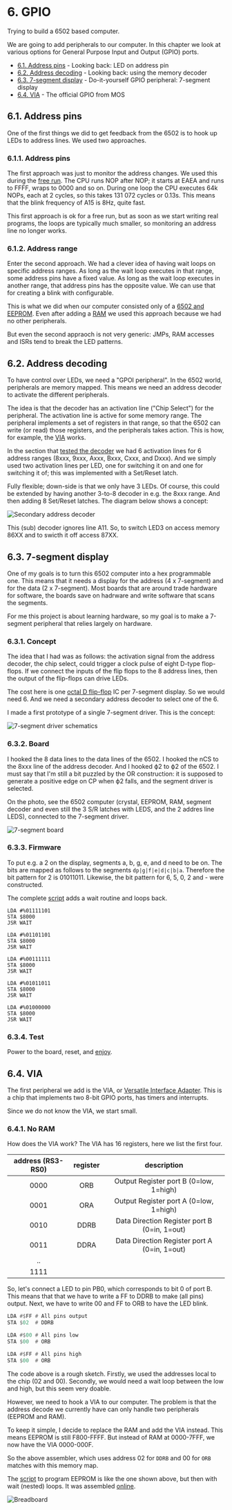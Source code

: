 # 6. GPIO
Trying to build a 6502 based computer. 

We are going to add peripherals to our computer.
In this chapter we look at various options for General Purpose Input and Output (GPIO) ports.

 - [6.1. Address pins](README.md#61-Address-pins) - Looking back: LED on address pin
 - [6.2. Address decoding](README.md#62-Address-decoding) - Looking back: using the memory decoder
 - [6.3. 7-segment display](README.md#63-7-segment-display) - Do-it-yourself GPIO peripheral: 7-segment display
 - [6.4. VIA](README.md#64-VIA) - The official GPIO from MOS


## 6.1. Address pins

One of the first things we did to get feedback from the 6502 is to hook up LEDs to address lines.
We used two approaches.

### 6.1.1. Address pins

The first approach was just to monitor the address changes. 
We used this during the [free run](../1clock#12-clock---oscillator).
The CPU runs NOP after NOP; it starts at EAEA and runs to FFFF, wraps to 0000 and so on. 
During one loop the CPU executes 64k NOPs, each at 2 cycles, so this takes 131 072 cycles or 0.13s.
This means that the blink frequency of A15 is 8Hz, quite fast.

This first approach is ok for a free run, but as soon as we start writing real programs, the loops
are typically much smaller, so monitoring an address line no longer works.

### 6.1.2. Address range

Enter the second approach. We had a clever idea of having wait loops on specific address ranges.
As long as the wait loop executes in that range, some address pins have a fixed value.
As long as the wait loop executes in another range, that address pins has the opposite value.
We can use that for creating a blink with configurable.

This is what we did when our computer consisted only of a [6502 and EEPROM](../3eeprom#34-blinky).
Even after adding a [RAM](../4ram#42-adding-ram) we used this approach because we had no other peripherals.

But even the second appraoch is not very generic: JMPs, RAM accesses and ISRs tend to break the LED patterns.


## 6.2. Address decoding

To have control over LEDs, we need a "GPOI peripheral". In the 6502 world, peripherals are memory mapped.
This means we need an address decoder to activate the different peripherals.

The idea is that the decoder has an activation line ("Chip Select") for the peripheral.
The activation line is active for some memory range. 
The peripheral implements a set of registers in that range, so that the 6502 can write (or read) those registers,
and the peripherals takes action. This is how, for example, the [VIA](README.md#64-VIA) works.

In the section that [tested the decoder](../5decoder#53-testing) we had 6 activation lines for 6 address ranges 
(8xxx, 9xxx, Axxx, Bxxx, Cxxx, and Dxxx). And we simply used two activation lines per LED, one for switching it on
and one for switching it of; this was implemented with a Set/Reset latch.

Fully flexible; down-side is that we only have 3 LEDs. 
Of course, this could be extended by having another 3-to-8 decoder in e.g. the 8xxx range.
And then adding 8 Set/Reset latches. The diagram below shows a concept:

![Secondary address decoder](address-decode-gpio.png)

This (sub) decoder ignores line A11. So, to switch LED3 on access memory 86XX and to swicth it off access 87XX.


## 6.3. 7-segment display

One of my goals is to turn this 6502 computer into a hex programmable one.
This means that it needs a display for the address (4 x 7-segment) and for the data (2 x 7-segment).
Most boards that are around trade hardware for software, the boards save on hadrware and write software that scans the segments.

For me this project is about learning hardware, so my goal is to make a 7-segment peripheral that relies largely on hardware.

### 6.3.1. Concept

The idea that I had was as follows: the activation signal from the address decoder, the chip select, could trigger a clock
pulse of eight D-type flop-flops. If we connect the inputs of the flip flops to the 8 address lines, 
then the output of the flip-flops can drive LEDs. 

The cost here is one [octal D flip-flop](https://www.ti.com/lit/ds/symlink/sn54ls273-sp.pdf) IC per 7-segment display. 
So we would need 6. And we need a secondary address decoder to select one of the 6.

I made a first prototype of a single 7-segment driver. This is the concept:

![7-segment driver schematics](7-segment-driver.png)

### 6.3.2. Board

I hooked the 8 data lines to the data lines of the 6502.
I hooked the nCS to the 8xxx line of the address decoder.
And I hooked ϕ2 to ϕ2 of the 6502.
I must say that I'm still a bit puzzled by the OR construction: it is supposed to generate a positive edge on CP
when ϕ2 falls, and the segment driver is selected.

On the photo, see the 6502 computer (crystal, EEPROM, RAM, segment decoder and even still 
the 3 S/R latches with LEDS, and the 2 addres line LEDS), connected to the 7-segment driver.

![7-segment board](7-segment.jpg)

### 6.3.3. Firmware

To put e.g. a 2 on the display, segments a, b, g, e, and d need to be on. 
The bits are mapped as follows to the segments `dp|g|f|e|d|c|b|a`.
Therefore the bit pattern for 2 is 01011011. 
Likewise, the bit pattern for 6, 5, 0, 2 and - were constructed.

The complete [script](7-segment.eeprom) adds a wait routine and loops back.

```
LDA #%01111101
STA $8000
JSR WAIT

LDA #%01101101
STA $8000
JSR WAIT

LDA #%00111111
STA $8000
JSR WAIT

LDA #%01011011
STA $8000
JSR WAIT

LDA #%01000000
STA $8000
JSR WAIT
```


### 6.3.4. Test

Power to the board, reset, and [enjoy](https://youtu.be/t_L_AEqfp-k).



## 6.4. VIA
The first peripheral we add is the VIA, or 
[Versatile Interface Adapter](http://archive.6502.org/datasheets/mos_6522_preliminary_nov_1977.pdf).
This is a chip that implements two 8-bit GPIO ports, has timers and interrupts.

Since we do not know the VIA, we start small.

### 6.4.1. No RAM
How does the VIA work? The VIA has 16 registers, here we list the first four.

 | address (RS3-RS0) | register |      description                             |
 |:-----------------:|:--------:|:--------------------------------------------:|
 |     0000          |   ORB    | Output Register port B (0=low, 1=high)       |
 |     0001          |   ORA    | Output Register port A (0=low, 1=high)       |
 |     0010          |  DDRB    | Data Direction Register port B (0=in, 1=out) |
 |     0011          |  DDRA    | Data Direction Register port A (0=in, 1=out) |
 |     ..            |          |                                              |
 |     1111          |          |                                              |

So, let's connect a LED to pin PB0, which corresponds to bit 0 of port B.
This means that that we have to write a FF to DDRB to make (all pins) output.
Next, we have to write 00 and FF to ORB to have the LED blink.

``` asm
LDA #$FF # All pins output
STA $02  # DDRB

LDA #$00 # All pins low
STA $00  # ORB

LDA #$FF # All pins high
STA $00  # ORB
```

The code above is a rough sketch. 
Firstly, we used the addresses local to the chip (02 and 00).
Secondly, we would need a wait loop between the low and high, but this seem very doable.

However, we need to hook a VIA to our computer.
The problem is that the address decode we currently have can only handle
two peripherals (EEPROM and RAM).

To keep it simple, I decide to replace the RAM and add the VIA instead.
This means EEPROM is still F800-FFFF. But instead of RAM at 0000-7FFF, we now
have the VIA 0000-000F.

So the above assembler, which uses address 02 for `DDRB` 
and 00 for `ORB` matches with this memory map.

The [script](via-blinky-b0.eeprom) to program EEPROM is like the one
shown above, but then with wait (nested) loops. It was assembled
[online](https://www.masswerk.at/6502/assembler.html).

![Breadboard](eeprom-via.jpg)




